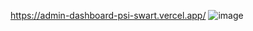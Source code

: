 https://admin-dashboard-psi-swart.vercel.app/
![image](https://github.com/user-attachments/assets/cfe94908-2a10-497d-af80-9dcc213811c7)


